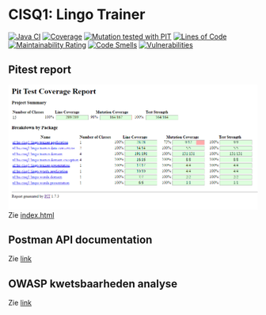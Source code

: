 # CISQ1: Lingo Trainer
[![Java CI](https://github.com/RemcoTaal/cisq1-lingo/actions/workflows/build.yml/badge.svg)](https://github.com/RemcoTaal/cisq1-lingo/actions/workflows/build.yml)
[![Coverage](https://sonarcloud.io/api/project_badges/measure?project=RemcoTaal_cisq1-lingo&metric=coverage)](https://sonarcloud.io/summary/new_code?id=RemcoTaal_cisq1-lingo)
[![Mutation tested with PIT](https://img.shields.io/badge/-Mutation%20tested%20with%20PIT-blue.svg)](http://pitest.org/)
[![Lines of Code](https://sonarcloud.io/api/project_badges/measure?project=RemcoTaal_cisq1-lingo&metric=ncloc)](https://sonarcloud.io/summary/new_code?id=RemcoTaal_cisq1-lingo)
[![Maintainability Rating](https://sonarcloud.io/api/project_badges/measure?project=RemcoTaal_cisq1-lingo&metric=sqale_rating)](https://sonarcloud.io/summary/new_code?id=RemcoTaal_cisq1-lingo)
[![Code Smells](https://sonarcloud.io/api/project_badges/measure?project=RemcoTaal_cisq1-lingo&metric=code_smells)](https://sonarcloud.io/summary/new_code?id=RemcoTaal_cisq1-lingo)
[![Vulnerabilities](https://sonarcloud.io/api/project_badges/measure?project=RemcoTaal_cisq1-lingo&metric=vulnerabilities)](https://sonarcloud.io/summary/new_code?id=RemcoTaal_cisq1-lingo)

## Pitest report
![PitestReport](https://github.com/RemcoTaal/cisq1-lingo/blob/main/pit-reports/pitest.png?raw=true)
Zie [index.html](https://github.com/RemcoTaal/cisq1-lingo/blob/main/pit-reports/index.html)

## Postman API documentation
Zie [link](https://documenter.getpostman.com/view/4219293/UVXqDscU)

## OWASP kwetsbaarheden analyse
Zie [link](https://github.com/RemcoTaal/cisq1-lingo/blob/main/owasp-2017.md)
